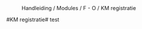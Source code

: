<properties>
	<page>
		<title>KM registratie</title>
	</page>
	<menu>
		<position>Handleiding / Modules / F - O / KM registratie</position> 
		<title>Introductie</title>
	</menu>
</properties>

#KM registratie#
<description>test
</description>
